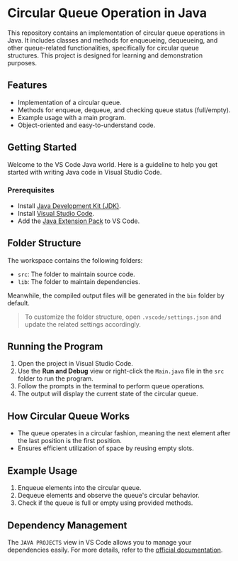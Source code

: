 # Circular Queue Operation in Java

This repository contains an implementation of circular queue operations in Java. It includes classes and methods for enqueueing, dequeueing, and other queue-related functionalities, specifically for circular queue structures. This project is designed for learning and demonstration purposes.

## Features
- Implementation of a circular queue.
- Methods for enqueue, dequeue, and checking queue status (full/empty).
- Example usage with a main program.
- Object-oriented and easy-to-understand code.

## Getting Started

Welcome to the VS Code Java world. Here is a guideline to help you get started with writing Java code in Visual Studio Code.

### Prerequisites
- Install [Java Development Kit (JDK)](https://www.oracle.com/java/technologies/javase-downloads.html).
- Install [Visual Studio Code](https://code.visualstudio.com/).
- Add the [Java Extension Pack](https://marketplace.visualstudio.com/items?itemName=vscjava.vscode-java-pack) to VS Code.

## Folder Structure

The workspace contains the following folders:

- `src`: The folder to maintain source code.
- `lib`: The folder to maintain dependencies.

Meanwhile, the compiled output files will be generated in the `bin` folder by default.

> To customize the folder structure, open `.vscode/settings.json` and update the related settings accordingly.

## Running the Program
1. Open the project in Visual Studio Code.
2. Use the **Run and Debug** view or right-click the `Main.java` file in the `src` folder to run the program.
3. Follow the prompts in the terminal to perform queue operations.
4. The output will display the current state of the circular queue.

## How Circular Queue Works
- The queue operates in a circular fashion, meaning the next element after the last position is the first position.
- Ensures efficient utilization of space by reusing empty slots.

## Example Usage
1. Enqueue elements into the circular queue.
2. Dequeue elements and observe the queue's circular behavior.
3. Check if the queue is full or empty using provided methods.

## Dependency Management

The `JAVA PROJECTS` view in VS Code allows you to manage your dependencies easily. For more details, refer to the [official documentation](https://github.com/microsoft/vscode-java-dependency#manage-dependencies).
